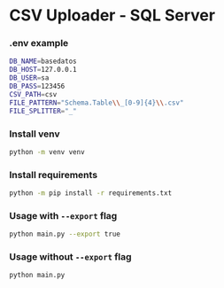 # CSV Uploader - SQL Server

### .env example
```bash
DB_NAME=basedatos
DB_HOST=127.0.0.1
DB_USER=sa
DB_PASS=123456
CSV_PATH=csv
FILE_PATTERN="Schema.Table\\_[0-9]{4}\\.csv"
FILE_SPLITTER="_"
```

### Install venv
```bash
python -m venv venv
```

### Install requirements
```bash
python -m pip install -r requirements.txt
```

### Usage with `--export` flag
```bash
python main.py --export true
```

### Usage without `--export` flag

```bash
python main.py
```
